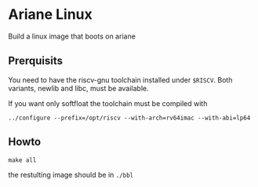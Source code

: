 # Ariane Linux

Build a linux image that boots on ariane

## Prerquisits

You need to have the riscv-gnu toolchain installed under `$RISCV`. Both variants, newlib and libc, must be available.

If you want only softfloat the toolchain must be compiled with 
```
../configure --prefix=/opt/riscv --with-arch=rv64imac --with-abi=lp64
```

## Howto

```
make all
```
the restulting image should be in `./bbl`
